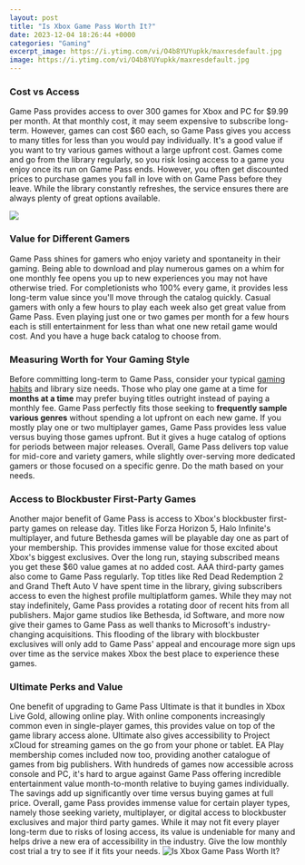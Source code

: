 ```yaml
---
layout: post
title: "Is Xbox Game Pass Worth It?"
date: 2023-12-04 18:26:44 +0000
categories: "Gaming"
excerpt_image: https://i.ytimg.com/vi/O4b8YUYupkk/maxresdefault.jpg
image: https://i.ytimg.com/vi/O4b8YUYupkk/maxresdefault.jpg
---
```


### Cost vs Access
Game Pass provides access to over 300 games for Xbox and PC for $9.99 per month. At that monthly cost, it may seem expensive to subscribe long-term. However, games can cost $60 each, so Game Pass gives you access to many titles for less than you would pay individually. It's a good value if you want to try various games without a large upfront cost.
Games come and go from the library regularly, so you risk losing access to a game you enjoy once its run on Game Pass ends. However, you often get discounted prices to purchase games you fall in love with on Game Pass before they leave. While the library constantly refreshes, the service ensures there are always plenty of great options available.

![](https://i.ytimg.com/vi/cNQSlWU8ZIk/maxresdefault.jpg)
### Value for Different Gamers
Game Pass shines for gamers who enjoy variety and spontaneity in their gaming. Being able to download and play numerous games on a whim for one monthly fee opens you up to new experiences you may not have otherwise tried. For completionists who 100% every game, it provides less long-term value since you'll move through the catalog quickly.
Casual gamers with only a few hours to play each week also get great value from Game Pass. Even playing just one or two games per month for a few hours each is still entertainment for less than what one new retail game would cost. And you have a huge back catalog to choose from.
### Measuring Worth for Your Gaming Style
Before committing long-term to Game Pass, consider your typical [gaming habits](https://store.fi.io.vn/chihuahua-working-out-funny-chihuahua-fitness-gym-installing-muscles-illustrations5187-t-shirt) and library size needs. Those who play one game at a time for **months at a time** may prefer buying titles outright instead of paying a monthly fee. Game Pass perfectly fits those seeking to **frequently sample various genres** without spending a lot upfront on each new game.
If you mostly play one or two multiplayer games, Game Pass provides less value versus buying those games upfront. But it gives a huge catalog of options for periods between major releases. Overall, Game Pass delivers top value for mid-core and variety gamers, while slightly over-serving more dedicated gamers or those focused on a specific genre. Do the math based on your needs.
### Access to Blockbuster First-Party Games
Another major benefit of Game Pass is access to Xbox's blockbuster first-party games on release day. Titles like Forza Horizon 5, Halo Infinite's multiplayer, and future Bethesda games will be playable day one as part of your membership. This provides immense value for those excited about Xbox's biggest exclusives. Over the long run, staying subscribed means you get these $60 value games at no added cost.
AAA third-party games also come to Game Pass regularly. Top titles like Red Dead Redemption 2 and Grand Theft Auto V have spent time in the library, giving subscribers access to even the highest profile multiplatform games. While they may not stay indefinitely, Game Pass provides a rotating door of recent hits from all publishers.
Major game studios like Bethesda, id Software, and more now give their games to Game Pass as well thanks to Microsoft's industry-changing acquisitions. This flooding of the library with blockbuster exclusives will only add to Game Pass' appeal and encourage more sign ups over time as the service makes Xbox the best place to experience these games.
### Ultimate Perks and Value
One benefit of upgrading to Game Pass Ultimate is that it bundles in Xbox Live Gold, allowing online play. With online components increasingly common even in single-player games, this provides value on top of the game library access alone. Ultimate also gives accessibility to Project xCloud for streaming games on the go from your phone or tablet. 
EA Play membership comes included now too, providing another catalogue of games from big publishers. With hundreds of games now accessible across console and PC, it's hard to argue against Game Pass offering incredible entertainment value month-to-month relative to buying games individually. The savings add up significantly over time versus buying games at full price.
Overall, game Pass provides immense value for certain player types, namely those seeking variety, multiplayer, or digital access to blockbuster exclusives and major third party games. While it may not fit every player long-term due to risks of losing access, its value is undeniable for many and helps drive a new era of accessibility in the industry. Give the low monthly cost trial a try to see if it fits your needs.
![Is Xbox Game Pass Worth It?](https://i.ytimg.com/vi/O4b8YUYupkk/maxresdefault.jpg)